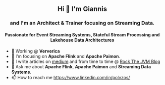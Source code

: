 ## <p align="center">Hi 👋 I'm Giannis</p>

### <p align="center">and I'm an Architect & Trainer focusing on Streaming Data.</p>
#### <p align="center">Passionate for Event Streaming Systems, Stateful Stream Processing and Lakehouse Data Architectures </p>


- 🔭 Working @ **Ververica**
- 🌱 I’m focusing on **Apache Flink** and **Apache Paimon**.
- 📝 I write articles on [medium](https://medium.com/@ipolyzos_) and from time to time @ [Rock The JVM Blog](https://blog.rockthejvm.com/?_ga=2.239453445.762029918.1671272111-177328410.1670416781)
- 💬 Ask me about **Apache Flink**, **Apache Paimon** and **Streaming Data Systems**.
- 📫 How to reach me https://www.linkedin.com/in/polyzos/




